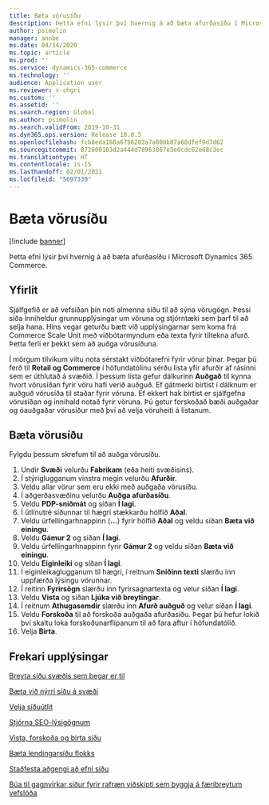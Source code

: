 ```yaml
---
title: Bæta vörusíðu
description: Þetta efni lýsir því hvernig á að bæta afurðasíðu í Microsoft Dynamics 365 Commerce.
author: psimolin
manager: annbe
ms.date: 04/14/2020
ms.topic: article
ms.prod: ''
ms.service: dynamics-365-commerce
ms.technology: ''
audience: Application user
ms.reviewer: v-chgri
ms.custom: ''
ms.assetid: ''
ms.search.region: Global
ms.author: psimolin
ms.search.validFrom: 2019-10-31
ms.dyn365.ops.version: Release 10.0.5
ms.openlocfilehash: fcb8eda188a6796282a7a800b87a68dfef9d7d62
ms.sourcegitcommit: 872600103d2a444d78963867e5e0cdc62e68c3ec
ms.translationtype: HT
ms.contentlocale: is-IS
ms.lasthandoff: 02/01/2021
ms.locfileid: "5097339"
---
```

# <a name="enrich-a-product-page"></a>Bæta vörusíðu


[!include [banner](includes/banner.md)]

Þetta efni lýsir því hvernig á að bæta afurðasíðu í Microsoft Dynamics 365 Commerce.

## <a name="overview"></a>Yfirlit

Sjálfgefið er að vefsíðan þín noti almenna síðu til að sýna vörugögn. Þessi síða inniheldur grunnupplýsingar um vöruna og stjórntæki sem þarf til að selja hana. Hins vegar geturðu bætt við upplýsingarnar sem koma frá Commerce Scale Unit með viðbótarmyndum eða texta fyrir tiltekna afurð. Þetta ferli er þekkt sem að auðga vörusíðuna.

Í mörgum tilvikum viltu nota sérstakt viðbótarefni fyrir vörur þínar. Þegar þú ferð til **Retail og Commerce** í höfundatólinu sérðu lista yfir afurðir af rásinni sem er úthlutað á svæðið. Í þessum lista gefur dálkurinn **Auðgað** til kynna hvort vörusíðan fyrir vöru hafi verið auðguð. Ef gátmerki birtist í dálknum er auðguð vörusíða til staðar fyrir vöruna. Ef ekkert hak birtist er sjálfgefna vörusíðan og innihald notað fyrir vöruna. Þú getur forskoðað bæði auðgaðar og óauðgaðar vörusíður með því að velja vöruheiti á listanum.

## <a name="enrich-a-product-page"></a>Bæta vörusíðu

Fylgdu þessum skrefum til að auðga vörusíðu.

1. Undir **Svæði** velurðu **Fabrikam** (eða heiti svæðisins).
1. Í stýriglugganum vinstra megin velurðu **Afurðir**.
1. Veldu allar vörur sem eru ekki með auðgaða vörusíðu.
1. Í aðgerðasvæðinu velurðu **Auðga afurðasíðu**.
1. Veldu **PDP-sniðmát** og síðan **Í lagi**.
1. Í útlínutré síðunnar til hægri stækkarðu hólfið **Aðal**.
1. Veldu úrfellingarhnappinn (**...**) fyrir hólfið **Aðal** og veldu síðan **Bæta við einingu**.
1. Veldu **Gámur 2** og síðan **Í lagi**.
1. Veldu úrfellingarhnappinn fyrir **Gámur 2** og veldu síðan **Bæta við einingu**.
1. Veldu **Eiginleiki** og síðan **Í lagi**.
1. Í eiginleikaglugganum til hægri, í reitnum **Sniðinn texti** slærðu inn uppfærða lýsingu vörunnar.
1. Í reitinn **Fyrirsögn** slærðu inn fyrirsagnartexta og velur síðan **Í lagi**.
1. Veldu **Vista** og síðan **Ljúka við breytingar**.
1. Í reitnum **Athugasemdir** slærðu inn **Afurð auðguð** og velur síðan **Í lagi**.
1. Veldu **Forskoða** til að forskoða auðgaða afurðasíðu. Þegar þú hefur lokið því skaltu loka forskoðunarflipanum til að fara aftur í höfundatólið.
1. Velja **Birta**.

## <a name="additional-resources"></a>Frekari upplýsingar

[Breyta síðu svæðis sem þegar er til](modify-existing-page.md)

[Bæta við nýrri síðu á svæði](add-new-page.md)

[Velja síðuútlit](select-page-layouts.md)

[Stjórna SEO-lýsigögnum](manage-seo-metadata.md)

[Vista, forskoða og birta síðu](save-preview-publish-page.md)

[Bæta lendingarsíðu flokks](enrich-category-page.md)

[Staðfesta aðgengi að efni síðu](verify-accessibility.md)

[Búa til gagnvirkar síður fyrir rafræn viðskipti sem byggja á færibreytum vefslóða](create-dynamic-pages.md)
